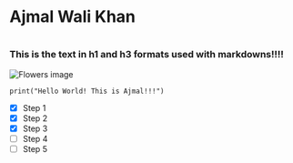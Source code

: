 # <h1> Ajmal Wali Khan
# <h3> This is the text in h1 and h3 formats used with markdowns!!!!
![Flowers image](https://www.hdwallpaper.nu/wp-content/uploads/2015/06/1843513.jpg)
```
print("Hello World! This is Ajmal!!!")
```
- [X] Step 1
- [X] Step 2
- [X] Step 3
- [ ] Step 4
- [ ] Step 5
